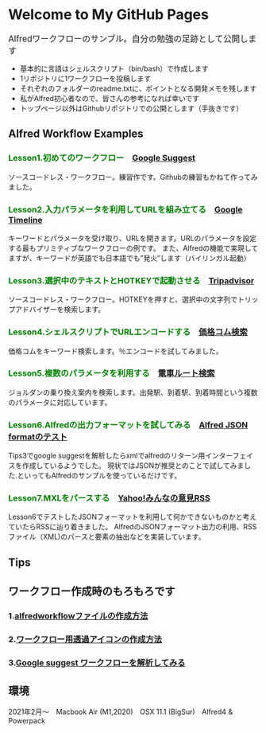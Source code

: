 # Welcome to My GitHub Pages

<big>Alfredワークフローのサンプル。自分の勉強の足跡として公開します</big>
- 基本的に言語はシェルスクリプト（bin/bash）で作成します
- 1リポジトリに1ワークフローを投稿します
- それぞれのフォルダーのreadme.txtに、ポイントとなる開発メモを残します
- 私がAlfred初心者なので、皆さんの参考になれば幸いです
- トップページ以外はGithubリポジトリでの公開とします（手抜きです）


## Alfred Workflow Examples


### <font color='green'>Lesson1.初めてのワークフロー</font>　[Google Suggest](https://github.com/KitanoTamotsu/googlesuggest)
ソースコードレス・ワークフロー。練習作です。Githubの練習もかねて作ってみました。



### <font color='green'>Lesson2.入力パラメータを利用してURLを組み立てる</font>　[Google Timeline](https://github.com/KitanoTamotsu/googletimeline)
キーワードとパラメータを受け取り、URLを開きます。URLのパラメータを設定する最もプリミティブなワークフローの例です。
また、Alfredの機能で実現してますが、キーワードが英語でも日本語でも”発火”します（バイリンガル起動）



### <font color='green'>Lesson3.選択中のテキストとHOTKEYで起動させる</font>　[Tripadvisor](https://github.com/KitanoTamotsu/tripadvisor)
ソースコードレス・ワークフロー。HOTKEYを押すと、選択中の文字列でトリップアドバイザーを検索します。



### <font color='green'>Lesson4.シェルスクリプトでURLエンコードする</font>　[価格コム検索](https://github.com/KitanoTamotsu/kakaku.comKeywordSearch)
価格コムをキーワード検索します。％エンコードを試してみました。



### <font color='green'>Lesson5.複数のパラメータを利用する</font>　[電車ルート検索](https://github.com/KitanoTamotsu/norikae)
ジョルダンの乗り換え案内を検索します。出発駅、到着駅、到着時間という複数のパラメータに対応しています。



### <font color='green'>Lesson6.Alfredの出力フォーマットを試してみる</font>　[Alfred JSON formatのテスト](https://github.com/KitanoTamotsu/testjson)
Tips3でgoogle suggestを解析したらxmlでalfredのリターン用インターフェイスを作成しているようでした。
現状ではJSONが推奨とのことで試してみました.といってもAlfredのサンプルを使っているだけです。



### <font color='green'>Lesson7.MXLをパースする</font>　[Yahoo!みんなの意見RSS](https://github.com/KitanoTamotsu/yahoo)
Lesson6でテストしたJSONフォーマットを利用して何かできないものかと考えていたらRSSに辿り着きました。
AlfredのJSONフォーマット出力の利用、RSSファイル（XML)のパースと要素の抽出などを実装しています。




## Tips
## ワークフロー作成時のもろもろです
### 1.[alfredworkflowファイルの作成方法](https://github.com/KitanoTamotsu/tips1/)
### 2.[ワークフロー用透過アイコンの作成方法](https://github.com/KitanoTamotsu/tips2/)
### 3.[Google suggest ワークフローを解析してみる](https://github.com/KitanoTamotsu/tips3/)




## 環境
2021年2月〜　Macbook Air (M1,2020)　OSX 11.1 (BigSur)　Alfred4 & Powerpack
